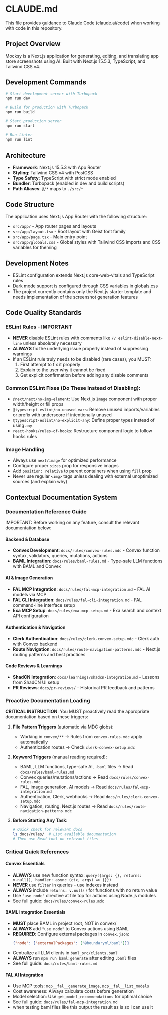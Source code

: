 # CLAUDE.md

This file provides guidance to Claude Code (claude.ai/code) when working with code in this repository.

## Project Overview

Mocksy is a Next.js application for generating, editing, and translating app store screenshots using AI. Built with Next.js 15.5.3, TypeScript, and Tailwind CSS v4.

## Development Commands

```bash
# Start development server with Turbopack
npm run dev

# Build for production with Turbopack
npm run build

# Start production server
npm run start

# Run linter
npm run lint
```

## Architecture

- **Framework**: Next.js 15.5.3 with App Router
- **Styling**: Tailwind CSS v4 with PostCSS
- **Type Safety**: TypeScript with strict mode enabled
- **Bundler**: Turbopack (enabled in dev and build scripts)
- **Path Aliases**: `@/*` maps to `./src/*`

## Code Structure

The application uses Next.js App Router with the following structure:
- `src/app/` - App router pages and layouts
- `src/app/layout.tsx` - Root layout with Geist font family
- `src/app/page.tsx` - Main entry point
- `src/app/globals.css` - Global styles with Tailwind CSS imports and CSS variables for theming

## Development Notes

- ESLint configuration extends Next.js core-web-vitals and TypeScript rules
- Dark mode support is configured through CSS variables in globals.css
- The project currently contains only the Next.js starter template and needs implementation of the screenshot generation features

## Code Quality Standards

### ESLint Rules - IMPORTANT
- **NEVER** disable ESLint rules with comments like `// eslint-disable-next-line` unless absolutely necessary
- **ALWAYS** fix the underlying issue properly instead of suppressing warnings
- If an ESLint rule truly needs to be disabled (rare cases), you MUST:
  1. First attempt to fix it properly
  2. Explain to the user why it cannot be fixed
  3. Get explicit confirmation before adding any disable comments

### Common ESLint Fixes (Do These Instead of Disabling):
- `@next/next/no-img-element`: Use Next.js `Image` component with proper width/height or fill props
- `@typescript-eslint/no-unused-vars`: Remove unused imports/variables or prefix with underscore if intentionally unused
- `@typescript-eslint/no-explicit-any`: Define proper types instead of using `any`
- `react-hooks/rules-of-hooks`: Restructure component logic to follow hooks rules

### Image Handling
- Always use `next/image` for optimized performance
- Configure proper `sizes` prop for responsive images
- Add `position: relative` to parent containers when using `fill` prop
- Never use regular `<img>` tags unless dealing with external unoptimized sources (and explain why)

## Contextual Documentation System

### Documentation Reference Guide

IMPORTANT: Before working on any feature, consult the relevant documentation below:

#### Backend & Database
- **Convex Development**: `docs/rules/convex-rules.mdc` - Convex function syntax, validators, queries, mutations, actions
- **BAML Integration**: `docs/rules/baml-rules.md` - Type-safe LLM functions with BAML and Convex

#### AI & Image Generation
- **FAL MCP Integration**: `docs/rules/fal-mcp-integration.md` - FAL AI models via MCP
- **FAL CLI Integration**: `docs/rules/fal-cli-integration.md` - FAL command-line interface setup
- **Exa MCP Setup**: `docs/rules/exa-mcp-setup.md` - Exa search and context API configuration

#### Authentication & Navigation
- **Clerk Authentication**: `docs/rules/clerk-convex-setup.mdc` - Clerk auth with Convex backend
- **Route Navigation**: `docs/rules/route-navigation-patterns.mdc` - Next.js routing patterns and best practices

#### Code Reviews & Learnings
- **ShadCN Integration**: `docs/learnings/shadcn-integration.md` - Lessons from ShadCN UI setup
- **PR Reviews**: `docs/pr-reviews/` - Historical PR feedback and patterns

### Proactive Documentation Loading

**CRITICAL INSTRUCTION**: You MUST proactively read the appropriate documentation based on these triggers:

1. **File Pattern Triggers** (automatic via MDC globs):
   - Working in `convex/**` → Rules from `convex-rules.mdc` apply automatically
   - Authentication routes → Check `clerk-convex-setup.mdc`

2. **Keyword Triggers** (manual reading required):
   - BAML, LLM functions, type-safe AI, `.baml` files → Read `docs/rules/baml-rules.md`
   - Convex queries/mutations/actions → Read `docs/rules/convex-rules.mdc`
   - FAL, image generation, AI models → Read `docs/rules/fal-mcp-integration.md`
   - Authentication, Clerk, webhooks → Read `docs/rules/clerk-convex-setup.mdc`
   - Navigation, routing, Next.js routes → Read `docs/rules/route-navigation-patterns.mdc`

3. **Before Starting Any Task**:
   ```bash
   # Quick check for relevant docs
   ls docs/rules/  # List available documentation
   # Then use Read tool on relevant files
   ```

### Critical Quick References

#### Convex Essentials
- **ALWAYS** use new function syntax: `query({args: {}, returns: v.null(), handler: async (ctx, args) => {}})`
- **NEVER** use `filter` in queries - use indexes instead
- **ALWAYS** include `returns: v.null()` for functions with no return value
- Use `"use node"` directive at file top for actions using Node.js modules
- See full guide: `docs/rules/convex-rules.mdc`

#### BAML Integration Essentials
- **MUST** place BAML in project root, NOT in convex/
- **ALWAYS** add `"use node"` to Convex actions using BAML
- **REQUIRED**: Configure external packages in `convex.json`:
  ```json
  {"node": {"externalPackages": ["@boundaryml/baml"]}}
  ```
- Centralize all LLM clients in `baml_src/clients.baml`
- **ALWAYS** run `npm run baml:generate` after editing `.baml` files
- See full guide: `docs/rules/baml-rules.md`

#### FAL AI Integration
- Use MCP tools: `mcp__fal__generate_image`, `mcp__fal__list_models`
- Cost awareness: Always calculate costs before generation
- Model selection: Use `get_model_recommendations` for optimal choice
- See full guide: `docs/rules/fal-mcp-integration.md`
- when testing baml files like this output the result as is so i can use it